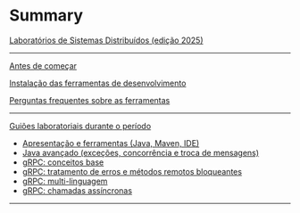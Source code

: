 # Summary

[Laboratórios de Sistemas Distribuídos (edição 2025)](./index.md)

--- 

[Antes de começar]()

[Instalação das ferramentas de desenvolvimento](./00-software.md)

[Perguntas frequentes sobre as ferramentas](./00-software-faq.md)

--- 

[Guiões laboratoriais durante o período]() 

- [Apresentação e ferramentas (Java, Maven, IDE)](./01-ferramentas.md)
- [Java avançado (exceções, concorrência e troca de mensagens)](./02-java-avancado.md)
- [gRPC: conceitos base](./03-grpc.md)
- [gRPC: tratamento de erros e métodos remotos bloqueantes](./04-grpc-erros.md)
- [gRPC: multi-linguagem](./05-grpc-multilinguagem.md)
- [gRPC: chamadas assíncronas](./06-grpc-assincronas.md)

---